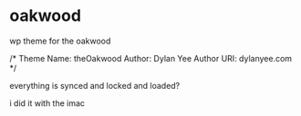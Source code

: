 oakwood
=======

wp theme for the oakwood

/*
Theme Name: theOakwood
Author: Dylan Yee
Author URI: dylanyee.com
*/

everything is synced and locked and loaded?

i did it with the imac